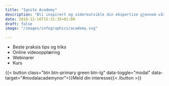 ```yaml
---
title: "Ignite Academy"
description: "Bli inspirert og videreutvikle din ekspertise gjennom våre videoer og tilpassede kurs innenfor strategisk innkjøp"
date: 2018-12-16T15:31:35+01:00
draft: false
image: "/images/infographics/academy.svg"

---
```


+ <i class="fas fa-award" style="color: #31B096"></i>Beste praksis tips og triks
+ <i class="fas fa-play-circle" style="color: #31B096"></i></span>Online videoopplæring
+ <i class="fas fa-indent" style="color: #31B096"></i></span>Webinarer
+ <i class="fas fa-chalkboard-teacher" style="color: #31B096"></i></span>Kurs 

{{< button class="btn btn-primary green btn-lg" data-toggle="modal" data-target="#modalacademynor">}}Meld din interesse{{< /button >}}

